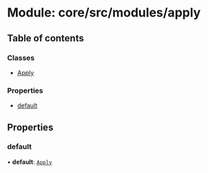 # Module: core/src/modules/apply

## Table of contents

### Classes

- [Apply](../classes/core_src_modules_apply.Apply.md)

### Properties

- [default](core_src_modules_apply.md#default)

## Properties

### default

• **default**: [`Apply`](../classes/core_src_modules_apply.Apply.md)
